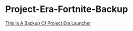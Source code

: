 # Project-Era-Fortnite-Backup
[This Is A Backup Of Project Era Launcher](https://drive.google.com/file/d/1tXxOyexo-mvpsefvSJC2NqYSrBjiYAb6/view?usp=sharing)
